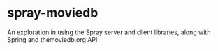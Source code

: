 spray-moviedb
=============

An exploration in using the Spray server and client libraries, along with Spring and themoviedb.org API
